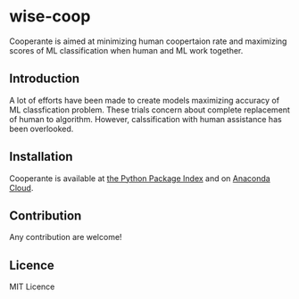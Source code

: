 # wise-coop

Cooperante is aimed at minimizing human coopertaion rate and maximizing scores of ML classification when human and ML work together.


## Introduction
A lot of efforts have been made to create models maximizing accuracy of ML classfication problem. These trials concern about complete replacement of human to algorithm. However, calssification with human assistance has been overlooked.

## Installation
Cooperante is available at [the Python Package Index](http://pypi.org/project/cooperante/) and on [Anaconda Cloud](http://anaconda.org/conda-forge/cooperante).




## Contribution
Any contribution are welcome!

## Licence
MIT Licence
